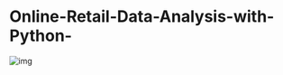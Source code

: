 # Online-Retail-Data-Analysis-with-Python-

![img](https://static.wixstatic.com/media/ae4ba7_0a37d5af46b64988b75b8a618d3b2af0~mv2.jpg/v1/fill/w_925,h_520,al_c,q_85,usm_0.66_1.00_0.01,enc_auto/ae4ba7_0a37d5af46b64988b75b8a618d3b2af0~mv2.jpg)
